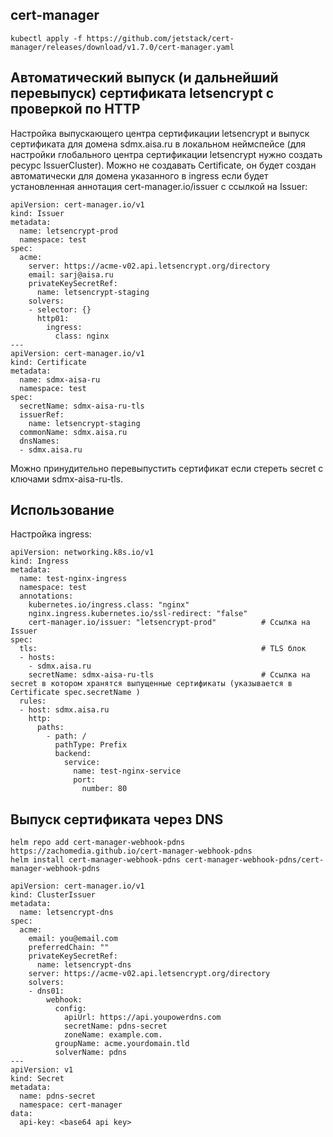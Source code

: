 ## cert-manager

```
kubectl apply -f https://github.com/jetstack/cert-manager/releases/download/v1.7.0/cert-manager.yaml
```

## Автоматический выпуск (и дальнейший перевыпуск) сертификата letsencrypt с проверкой по HTTP

Настройка выпускающего центра сертификации letsencrypt и выпуск сертификата для домена sdmx.aisa.ru в локальном неймспейсе (для настройки глобального центра сертификации letsencrypt нужно создать ресурс IssuerCluster). Можно не создавать Certificate, он будет создан автоматически для домена указанного в ingress если будет установленная аннотация cert-manager.io/issuer с ссылкой на Issuer:

```
apiVersion: cert-manager.io/v1
kind: Issuer
metadata:
  name: letsencrypt-prod
  namespace: test
spec:
  acme:
    server: https://acme-v02.api.letsencrypt.org/directory
    email: sarj@aisa.ru
    privateKeySecretRef:
      name: letsencrypt-staging
    solvers:
    - selector: {}
      http01:
        ingress:
          class: nginx
---
apiVersion: cert-manager.io/v1
kind: Certificate
metadata:
  name: sdmx-aisa-ru
  namespace: test
spec:
  secretName: sdmx-aisa-ru-tls
  issuerRef:
    name: letsencrypt-staging
  commonName: sdmx.aisa.ru
  dnsNames:
  - sdmx.aisa.ru
```

Можно принудительно перевыпустить сертификат если стереть secret c ключами sdmx-aisa-ru-tls.

## Использование

Настройка ingress:

```
apiVersion: networking.k8s.io/v1
kind: Ingress
metadata:
  name: test-nginx-ingress
  namespace: test
  annotations:
    kubernetes.io/ingress.class: "nginx"
    nginx.ingress.kubernetes.io/ssl-redirect: "false"
    cert-manager.io/issuer: "letsencrypt-prod"          # Ссылка на Issuer
spec:
  tls:                                                  # TLS блок
  - hosts:
    - sdmx.aisa.ru
    secretName: sdmx-aisa-ru-tls                        # Ссылка на secret в котором хранятся выпущенные сертификаты (указывается в Certificate spec.secretName )
  rules:
  - host: sdmx.aisa.ru
    http:
      paths:
        - path: /
          pathType: Prefix
          backend:
            service:
              name: test-nginx-service
              port:
                number: 80
```

## Выпуск сертификата через DNS

```
helm repo add cert-manager-webhook-pdns https://zachomedia.github.io/cert-manager-webhook-pdns
helm install cert-manager-webhook-pdns cert-manager-webhook-pdns/cert-manager-webhook-pdns
```

```
apiVersion: cert-manager.io/v1
kind: ClusterIssuer
metadata:
  name: letsencrypt-dns
spec:
  acme:
    email: you@email.com
    preferredChain: ""
    privateKeySecretRef:
      name: letsencrypt-dns
    server: https://acme-v02.api.letsencrypt.org/directory
    solvers:
    - dns01:
        webhook:
          config:
            apiUrl: https://api.youpowerdns.com
            secretName: pdns-secret
            zoneName: example.com.
          groupName: acme.yourdomain.tld
          solverName: pdns
---
apiVersion: v1
kind: Secret
metadata:
  name: pdns-secret
  namespace: cert-manager
data:
  api-key: <base64 api key>
```
